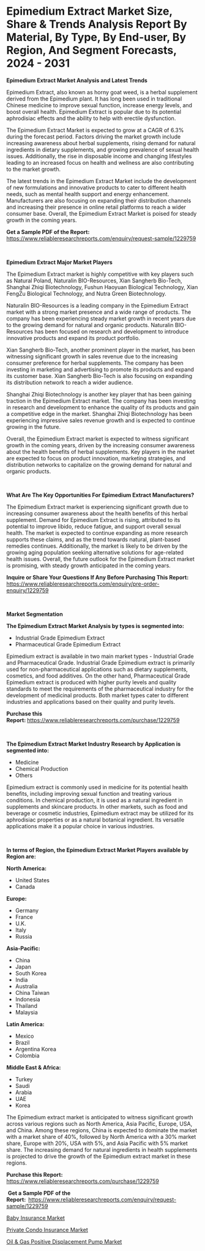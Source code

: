 <p><h1>Epimedium Extract Market Size, Share & Trends Analysis Report By Material, By Type, By End-user, By Region, And Segment Forecasts, 2024 - 2031</h1></p><p><strong>Epimedium Extract Market Analysis and Latest Trends</strong></p>
<p><p>Epimedium Extract, also known as horny goat weed, is a herbal supplement derived from the Epimedium plant. It has long been used in traditional Chinese medicine to improve sexual function, increase energy levels, and boost overall health. Epimedium Extract is popular due to its potential aphrodisiac effects and the ability to help with erectile dysfunction.</p><p>The Epimedium Extract Market is expected to grow at a CAGR of 6.3% during the forecast period. Factors driving the market growth include increasing awareness about herbal supplements, rising demand for natural ingredients in dietary supplements, and growing prevalence of sexual health issues. Additionally, the rise in disposable income and changing lifestyles leading to an increased focus on health and wellness are also contributing to the market growth.</p><p>The latest trends in the Epimedium Extract Market include the development of new formulations and innovative products to cater to different health needs, such as mental health support and energy enhancement. Manufacturers are also focusing on expanding their distribution channels and increasing their presence in online retail platforms to reach a wider consumer base. Overall, the Epimedium Extract Market is poised for steady growth in the coming years.</p></p>
<p><strong>Get a Sample PDF of the Report:&nbsp;</strong> <a href="https://www.reliableresearchreports.com/enquiry/request-sample/1229759">https://www.reliableresearchreports.com/enquiry/request-sample/1229759</a></p>
<p>&nbsp;</p>
<p><strong>Epimedium Extract Major Market Players</strong></p>
<p><p>The Epimedium Extract market is highly competitive with key players such as Natural Poland, Naturalin BIO-Resources, Xian Sangherb Bio-Tech, Shanghai Zhiqi Biotechnology, Fushun Haoyuan Biological Technology, Xian FengZu Biological Technology, and Nutra Green Biotechnology. </p><p>Naturalin BIO-Resources is a leading company in the Epimedium Extract market with a strong market presence and a wide range of products. The company has been experiencing steady market growth in recent years due to the growing demand for natural and organic products. Naturalin BIO-Resources has been focused on research and development to introduce innovative products and expand its product portfolio.</p><p>Xian Sangherb Bio-Tech, another prominent player in the market, has been witnessing significant growth in sales revenue due to the increasing consumer preference for herbal supplements. The company has been investing in marketing and advertising to promote its products and expand its customer base. Xian Sangherb Bio-Tech is also focusing on expanding its distribution network to reach a wider audience.</p><p>Shanghai Zhiqi Biotechnology is another key player that has been gaining traction in the Epimedium Extract market. The company has been investing in research and development to enhance the quality of its products and gain a competitive edge in the market. Shanghai Zhiqi Biotechnology has been experiencing impressive sales revenue growth and is expected to continue growing in the future.</p><p>Overall, the Epimedium Extract market is expected to witness significant growth in the coming years, driven by the increasing consumer awareness about the health benefits of herbal supplements. Key players in the market are expected to focus on product innovation, marketing strategies, and distribution networks to capitalize on the growing demand for natural and organic products.</p></p>
<p>&nbsp;</p>
<p><strong>What Are The Key Opportunities For Epimedium Extract Manufacturers?</strong></p>
<p><p>The Epimedium Extract market is experiencing significant growth due to increasing consumer awareness about the health benefits of this herbal supplement. Demand for Epimedium Extract is rising, attributed to its potential to improve libido, reduce fatigue, and support overall sexual health. The market is expected to continue expanding as more research supports these claims, and as the trend towards natural, plant-based remedies continues. Additionally, the market is likely to be driven by the growing aging population seeking alternative solutions for age-related health issues. Overall, the future outlook for the Epimedium Extract market is promising, with steady growth anticipated in the coming years.</p></p>
<p><strong>Inquire or Share Your Questions If Any Before Purchasing This Report:</strong> <a href="https://www.reliableresearchreports.com/enquiry/pre-order-enquiry/1229759">https://www.reliableresearchreports.com/enquiry/pre-order-enquiry/1229759</a></p>
<p>&nbsp;</p>
<p><strong>Market Segmentation</strong></p>
<p><strong>The Epimedium Extract Market Analysis by types is segmented into:</strong></p>
<p><ul><li>Industrial Grade Epimedium Extract</li><li>Pharmaceutical Grade Epimedium Extract</li></ul></p>
<p><p>Epimedium extract is available in two main market types - Industrial Grade and Pharmaceutical Grade. Industrial Grade Epimedium extract is primarily used for non-pharmaceutical applications such as dietary supplements, cosmetics, and food additives. On the other hand, Pharmaceutical Grade Epimedium extract is produced with higher purity levels and quality standards to meet the requirements of the pharmaceutical industry for the development of medicinal products. Both market types cater to different industries and applications based on their quality and purity levels.</p></p>
<p><strong>Purchase this Report:&nbsp;</strong><a href="https://www.reliableresearchreports.com/purchase/1229759">https://www.reliableresearchreports.com/purchase/1229759</a></p>
<p>&nbsp;</p>
<p><strong>The Epimedium Extract Market Industry Research by Application is segmented into:</strong></p>
<p><ul><li>Medicine</li><li>Chemical Production</li><li>Others</li></ul></p>
<p><p>Epimedium extract is commonly used in medicine for its potential health benefits, including improving sexual function and treating various conditions. In chemical production, it is used as a natural ingredient in supplements and skincare products. In other markets, such as food and beverage or cosmetic industries, Epimedium extract may be utilized for its aphrodisiac properties or as a natural botanical ingredient. Its versatile applications make it a popular choice in various industries.</p></p>
<p>&nbsp;</p>
<p><strong>In terms of Region, the Epimedium Extract Market Players available by Region are:</strong></p>
<p>
    <p> <strong> North America: </strong>
        <ul>
            <li>United States</li>
            <li>Canada</li>
        </ul>
        </p> 
    <p> <strong> Europe: </strong>
        <ul>
            <li>Germany</li>
            <li>France</li>
            <li>U.K.</li>
            <li>Italy</li>
            <li>Russia</li>
        </ul>
        </p> 
    <p> <strong> Asia-Pacific: </strong>
        <ul>
            <li>China</li>
            <li>Japan</li>
            <li>South Korea</li>
            <li>India</li>
            <li>Australia</li>
            <li>China Taiwan</li>
            <li>Indonesia</li>
            <li>Thailand</li>
            <li>Malaysia</li>
        </ul>
        </p> 
    <p> <strong> Latin America: </strong>
        <ul>
            <li>Mexico</li>
            <li>Brazil</li>
            <li>Argentina Korea</li>
            <li>Colombia</li>
        </ul>
        </p> 
    <p> <strong> Middle East & Africa: </strong>
        <ul>
            <li>Turkey</li>
            <li>Saudi</li>
            <li>Arabia</li>
            <li>UAE</li>
            <li>Korea</li>
        </ul>
    </p>
    </p>
<p><p>The Epimedium extract market is anticipated to witness significant growth across various regions such as North America, Asia Pacific, Europe, USA, and China. Among these regions, China is expected to dominate the market with a market share of 40%, followed by North America with a 30% market share, Europe with 20%, USA with 5%, and Asia Pacific with 5% market share. The increasing demand for natural ingredients in health supplements is projected to drive the growth of the Epimedium extract market in these regions.</p></p>
<p><strong>Purchase this Report: </strong><a href="https://www.reliableresearchreports.com/purchase/1229759">https://www.reliableresearchreports.com/purchase/1229759</a></p>
<p>&nbsp;<strong>Get a Sample PDF of the Report:&nbsp;&nbsp;</strong><a href="https://www.reliableresearchreports.com/enquiry/request-sample/1229759">https://www.reliableresearchreports.com/enquiry/request-sample/1229759</a></p>
<p><strong></strong></p>
<p><p><a href="https://view.publitas.com/reportprime-1/baby-insurance-market-size-evaluating-its-market-trends-growth-and-projections-2023-2030/">Baby Insurance Market</a></p><p><a href="https://view.publitas.com/reportprime-1/private-condo-insurance-market-centers-on-aspects-such-as-market-growth-market-share-market-opportunity-and-projected-forecasts-spanning-from-2023-to-2030/">Private Condo Insurance Market</a></p><p><a href="https://view.publitas.com/reportprime-1/oil-gas-positive-displacement-pump-market-research-report-reveals-the-latest-trends-and-opportunities-of-this-market-for-period-from-2023-2030/">Oil & Gas Positive Displacement Pump Market</a></p></p>